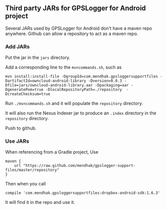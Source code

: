 ## Third party JARs for GPSLogger for Android project

Several JARs used by GPSLogger for Android don't have a maven repo anywhere. Github can allow a repository to act as a maven repo.

### Add JARs

Put the jar in the `jars` directory.

Add a corresponding line to the `mvncommands.sh`, such as

    mvn install:install-file -DgroupId=com.mendhak.gpsloggersupportfiles -DartifactId=owncloud-android-library -Dversion=0.0.3 -Dfile=jars/owncloud-android-library.aar -Dpackaging=aar -DgeneratePom=true -DlocalRepositoryPath=./repository  -DcreateChecksum=true

Run `./mvncommands.sh` and it will populate the `repository` directory.

It will also run the Nexus Indexer jar to produce an `.index` directory in the `repository` directory.

Push to github.


### Use JARs

When referencing from a Gradle project, Use


    maven {
        url "https://raw.github.com/mendhak/gpslogger-support-files/master/repository"
    }

Then when you call

    compile 'com.mendhak.gpsloggersupportfiles:dropbox-android-sdk:1.6.3'

It will find it in the repo and use it. 
